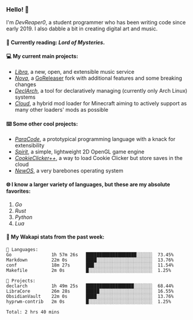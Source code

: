 ### Hello! 👋

I'm _DevReaper0_, a student programmer who has been writing code since early 2019. I also dabble a bit in creating digital art and music.

#### 📖 Currently reading: *Lord of Mysteries*.

#### 💻 My current main projects:

-   _[Libra](https://github.com/LibraMusic)_, a new, open, and extensible music service
-   _[Nova](https://github.com/LibraMusic/Nova)_, a [GoReleaser](https://github.com/goreleaser/goreleaser) fork with additional features and some breaking changes
-   _[DeclArch](https://github.com/DevReaper0/declarch)_, a tool for declaratively managing (currently only Arch Linux) systems
-   _[Cloud](https://github.com/CloudLoaderMC/CloudLoader)_, a hybrid mod loader for Minecraft aiming to actively support as many other loaders' mods as possible

#### ⌨️ Some other cool projects:

-   _[ParaCode](https://github.com/ParaCodeLang/ParaCode)_, a prototypical programming language with a knack for extensibility
-   _[Spirit](https://gitlab.com/DevReaper0/SpiritEngine)_, a simple, lightweight 2D OpenGL game engine
-   _[CookieClicker++](https://github.com/DevReaper0/CookieClickerPlusPlus)_, a way to load Cookie Clicker but store saves in the cloud
-   _[NewOS](https://github.com/DevReaper0/NewOS)_, a very barebones operating system

#### 🌐 I know a larger variety of languages, but these are my absolute favorites:

1. _Go_
2. _Rust_
3. _Python_
4. _Lua_

#### 📡 My Wakapi stats from the past week:

```text
💾 Languages:
Go               1h 57m 26s   ███████████████████░░░░░░  73.45%
Markdown         22m 0s       ████░░░░░░░░░░░░░░░░░░░░░  13.76%
conf             18m 27s      ███░░░░░░░░░░░░░░░░░░░░░░  11.54%
Makefile         2m 0s        █░░░░░░░░░░░░░░░░░░░░░░░░  1.25%

💼 Projects:
declarch         1h 49m 25s   ██████████████████░░░░░░░  68.44%
LibraCore        26m 28s      █████░░░░░░░░░░░░░░░░░░░░  16.55%
ObsidianVault    22m 0s       ████░░░░░░░░░░░░░░░░░░░░░  13.76%
hyprwm-contrib   2m 0s        █░░░░░░░░░░░░░░░░░░░░░░░░  1.25%

Total: 2 hrs 40 mins
```
